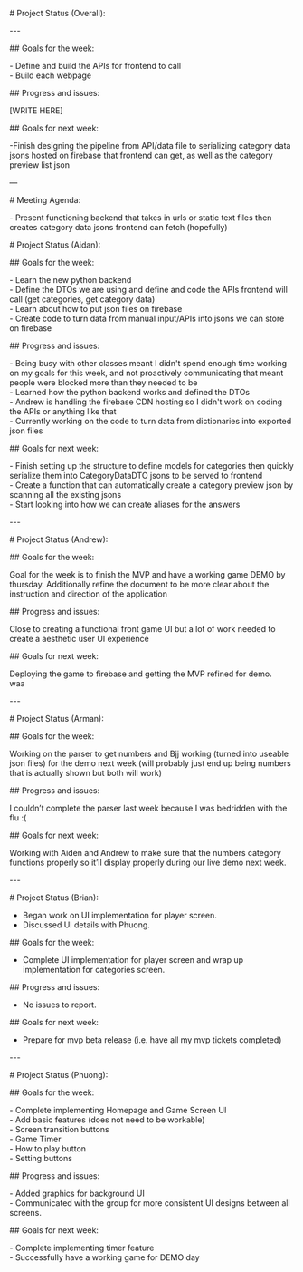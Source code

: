 \# Project Status (Overall):

\---

\#\# Goals for the week:

\- Define and build the APIs for frontend to call  
\- Build each webpage

\#\# Progress and issues:

\[WRITE HERE\]

\#\# Goals for next week:

\-Finish designing the pipeline from API/data file to serializing category data jsons hosted on firebase that frontend can get, as well as the category preview list json

—

\# Meeting Agenda:

\- Present functioning backend that takes in urls or static text files then creates category data jsons frontend can fetch (hopefully)

\# Project Status (Aidan):

\#\# Goals for the week:

\- Learn the new python backend  
\- Define the DTOs we are using and define and code the APIs frontend will call (get categories, get category data)  
\- Learn about how to put json files on firebase  
\- Create code to turn data from manual input/APIs into jsons we can store on firebase

\#\# Progress and issues:

\- Being busy with other classes meant I didn't spend enough time working on my goals for this week, and not proactively communicating that meant people were blocked more than they needed to be  
\- Learned how the python backend works and defined the DTOs  
\- Andrew is handling the firebase CDN hosting so I didn't work on coding the APIs or anything like that  
\- Currently working on the code to turn data from dictionaries into exported json files

\#\# Goals for next week:

\- Finish setting up the structure to define models for categories then quickly serialize them into CategoryDataDTO jsons to be served to frontend  
\- Create a function that can automatically create a category preview json by scanning all the existing jsons  
\- Start looking into how we can create aliases for the answers

\---

\# Project Status (Andrew):

\#\# Goals for the week:

Goal for the week is to finish the MVP and have a working game DEMO by thursday. Additionally refine the document to be more clear about the instruction and direction of the application

\#\# Progress and issues:

Close to creating a functional front game UI but a lot of work needed to create a aesthetic user UI experience

\#\# Goals for next week:

Deploying the game to firebase and getting the MVP refined for demo.  
waa

\---

\# Project Status (Arman):

\#\# Goals for the week:

Working on the parser to get numbers and Bjj working (turned into useable json files) for the demo next week (will probably just end up being numbers that is actually shown but both will work)

\#\# Progress and issues:

I couldn’t complete the parser last week because I was bedridden with the flu :(

\#\# Goals for next week:

Working with Aiden and Andrew to make sure that the numbers category functions properly so it’ll display properly during our live demo next week.

\---

\# Project Status (Brian):

- Began work on UI implementation for player screen.  
- Discussed UI details with Phuong.

\#\# Goals for the week:

- Complete UI implementation for player screen and wrap up implementation for categories screen.

\#\# Progress and issues:

- No issues to report.

\#\# Goals for next week:

- Prepare for mvp beta release (i.e. have all my mvp tickets completed)

\---

\# Project Status (Phuong):

\#\# Goals for the week:

\- Complete implementing Homepage and Game Screen UI  
\- Add basic features (does not need to be workable)  
\- Screen transition buttons  
\- Game Timer  
\- How to play button  
\- Setting buttons

\#\# Progress and issues:

\- Added graphics for background UI  
\- Communicated with the group for more consistent UI designs between all screens.

\#\# Goals for next week:

\- Complete implementing timer feature  
\- Successfully have a working game for DEMO day

